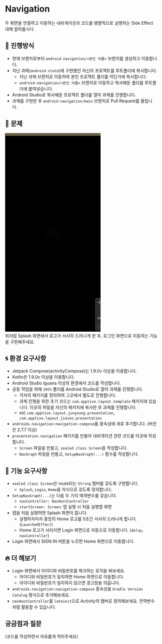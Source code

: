 # Navigation
 두 화면을 연결하고 이동하는 내비게이션과 코드를 병렬적으로 실행하는 Side Effect 대해 알아봅시다.

## 📐 진행방식
- 현재 브랜치로부터 `android-navigation/<본인 이름>` 브랜치를 생성하고 이동합니다.
- 지난 과제(`android-state`)에 구현했던 자신의 프로젝트를 루트폴더에 복사합니다.
  - 지난 과제 브랜치로 이동하여 본인 프로젝트 폴더를 어딘가에 복사합니다.
  - `android-navigation/<본인 이름>` 브랜치로 이동하고 복사해둔 폴더를 루트폴더에 붙여넣습니다.
- Android Studio로 복사해온 프로젝트 폴더를 열어 과제를 진행합니다.
- 과제를 구현한 후 `android-navigation/main` 브랜치로 Pull Request를 올립니다.

## 📑 문제
![Launched Effect](./images/launched-effect-navigation.gif)  
위처럼 Splash 화면에서 로고가 서서히 드러나게 한 후, 로그인 화면으로 이동하는 기능을 구현해주세요.

## 🌀 환경 요구사항
- Jetpack Compose(activityCompose)는 1.9.0v 이상을 이용합니다.
- Kotlin은 1.9.0v 이상을 이용합니다.
- Android Studio Iguana 이상의 환경에서 코드를 작성합니다.
- 공동 작업을 위해 `20th` 폴더를 Android Studio로 열어 과제를 진행합니다.
  - 각자의 패키지를 정의하여 그곳에서 별도로 진행합니다. 
  - 과제 진행을 위한 초기 코드는 `com.apptive.layout.template` 패키지에 있습니다. 이곳의 파일을 자신의 패키지에 복사한 후 과제를 진행합니다.
  - ex) `com.apptive.layout.junyoung.presentation`, `com.apptive.layout.jinseo.presentation`
- `androidx.navigation:navigation-compose`를 종속성에 새로 추가합니다. (버전은 2.7.7 이상)
- `presentation.navigation` 패키지를 만들어 내비게이션 관련 코드를 이곳에 작성합니다.
  - `Screen` 파일을 만들고, `sealed class Screen`을 작성합니다.
  - `NavGraph` 파일을 만들고, `SetupNavGraph(...)` 함수를 작성합니다.

## 🧸 기능 요구사항
- `sealed class Screen`은 route라는 `String` 멤버를 갖도록 구현합니다.
  - `Splash`, `Login`, `Home`을 자식으로 갖도록 정의합니다.
- `SetupNavGraph(...)`는 다음 두 가지 매개변수를 갖습니다.
  - `navController: NavHostController`
  - `startScreen: Screen`: 앱 실행 시 처음 실행할 화면
- 앱을 처음 실행하면 Splash 화면이 뜹니다.
  - 실행하자마자 중앙의 Home 로고를 5초간 서서히 드러나게 합니다. (`LaunchedEffect`)
  - Home 로고가 사라지면 Login 화면으로 자동으로 이동합니다. (`delay`, `navController`)
- Login 화면에서 SIGN IN 버튼을 누르면 Home 화면으로 이동합니다.

## 🔥 더 해보기
- Login 화면에서 아이디와 비밀번호를 체크하는 로직을 짜보세요.
  - 아이디와 비밀번호가 일치하면 Home 화면으로 이동합니다.
  - 아이디와 비밀번호가 일치하지 않으면 경고창을 띄웁니다.
- `androidx.navigation:navigation-compose` 종속성을 `Gradle Version Catalog` 형식으로 추가해보세요.
- `navHostController`를 `lateinit`으로 Activity의 멤버로 정의해보세요. 전역변수처럼 활용할 수 있습니다.

## 궁금점과 질문
(코드를 작성하면서 자유롭게 적어주세요)